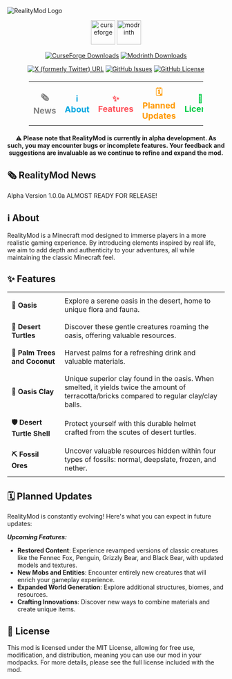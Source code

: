 ![RealityMod Logo](https://raw.githubusercontent.com/Foxirion/RealityMod_Forge_1.20.1/bab2d0a871e848530fff9b986f9fcefbaef6d3cb/src/main/resources/realitymod_logo.png)

<p align="center">
  <a href="https://www.curseforge.com/minecraft/mc-mods/realitymod"><img alt="curseforge" height="56" src="https://cdn.jsdelivr.net/npm/@intergrav/devins-badges@3/assets/cozy/available/curseforge_vector.svg"></a>
  <a href="https://modrinth.com/mod/realitymod"><img alt="modrinth" height="56" src="https://cdn.jsdelivr.net/npm/@intergrav/devins-badges@3/assets/cozy/available/modrinth_vector.svg"></a>
</p>

<p align="center">
  <a href="https://www.curseforge.com/minecraft/mc-mods/realitymod"><img alt="CurseForge Downloads" src="https://img.shields.io/curseforge/dt/1057420?style=for-the-badge&logo=curseforge&color=1B3193"></a>
  <a href="https://modrinth.com/mod/realitymod"><img alt="Modrinth Downloads" src="https://img.shields.io/modrinth/dt/I6sYca4V?style=for-the-badge&logo=modrinth&color=1B3193"></a>
</p>

<p align="center">
  <a href="https://x.com/s_forge31658"><img alt="X (formerly Twitter) URL" src="https://img.shields.io/twitter/url?url=https%3A%2F%2Fx.com%2Fs_forge31658&style=for-the-badge&logo=x&logoColor=000000&label=Follow%20Me&color=555555"></a>
  <a href="https://github.com/Foxirion/RealityMod_Forge_1.20.1/issues"><img alt="GitHub Issues" src="https://img.shields.io/github/issues/Foxirion/RealityMod_Forge_1.20.1?style=for-the-badge&color=1B3193"></a>
  <a href="https://github.com/Foxirion/RealityMod_Forge_1.20.1/blob/master/LICENSE"><img alt="GitHub License" src="https://img.shields.io/github/license/Foxirion/RealityMod_Forge_1.20.1?style=for-the-badge&color=1B3193"></a>
</p>


<table align="center" style="border-collapse: collapse; margin: 20px auto; width: 80%;">
  <tr>
    <td align="center" style="border: none; padding: 10px;">
      <a href="#%EF%B8%8F-realitymod-news" style="text-decoration: none; color: #808080; font-size: 1.2em; font-weight: bold; transition: color 0.3s ease;">
        🗞️ News
      </a>
    </td>
    <td align="center" style="border: none; padding: 10px;">
      <a href="#%E2%84%B9%EF%B8%8F-about" style="text-decoration: none; color: #00A7E1; font-size: 1.2em; font-weight: bold; transition: color 0.3s ease;">
        ℹ️ About 
      </a>
    </td>
    <td align="center" style="border: none; padding: 10px;">
      <a href="#-features" style="text-decoration: none; color: #FF4F58; font-size: 1.2em; font-weight: bold; transition: color 0.3s ease;">
        ✨ Features
      </a>
    </td>
    <td align="center" style="border: none; padding: 10px;">
      <a href="##%EF%B8%8F-planned-updates" style="text-decoration: none; color: #FF9900; font-size: 1.2em; font-weight: bold; transition: color 0.3s ease;">
        🗓️ Planned Updates
      </a>
    </td>
    <td align="center" style="border: none; padding: 10px;">
      <a href="#-license" style="text-decoration: none; color: #00CC44; font-size: 1.2em; font-weight: bold; transition: color 0.3s ease;">
        📜 License
      </a>
    </td>
  </tr>
</table>

<p align="center">
    <strong>
        ⚠️ Please note that RealityMod is currently in alpha development. As such, you may encounter bugs or incomplete features. 
      Your feedback and suggestions are invaluable as we continue to refine and expand the mod.
    </strong>
</p>

## 🗞️ RealityMod News

Alpha Version 1.0.0a ALMOST READY FOR RELEASE!

## ℹ️ About

RealityMod is a Minecraft mod designed to immerse players in a more realistic gaming experience. By introducing elements inspired by real life, we aim to add depth and authenticity to your adventures, all while maintaining the classic Minecraft feel.

## ✨ Features

<table align="center" style="border-collapse: collapse;">
<tbody>
<tr>
<td style="padding: 10px; text-align: left; border: none;"><strong>🌴 Oasis</strong></td>
<td style="padding: 10px; text-align: left; border: none;">Explore a serene oasis in the desert, home to unique flora and fauna.</td>
</tr>
<tr>
<td style="padding: 10px; text-align: left; border: none;"><strong>🐢 Desert Turtles</strong></td>
<td style="padding: 10px; text-align: left; border: none;">Discover these gentle creatures roaming the oasis, offering valuable resources.</td>
</tr>
<tr>
<td style="padding: 10px; text-align: left; border: none;"><strong>🥥 Palm Trees and Coconut</strong></td>
<td style="padding: 10px; text-align: left; border: none;">Harvest palms for a refreshing drink and valuable materials.</td>
</tr>
<tr>
<td style="padding: 10px; text-align: left; border: none;"><strong>🧱 Oasis Clay</strong></td>
<td style="padding: 10px; text-align: left; border: none;">Unique superior clay found in the oasis. When smelted, it yields twice the amount of terracotta/bricks compared to regular clay/clay balls.</td>
</tr>
<tr>
<td style="padding: 10px; text-align: left; border: none;"><strong>🛡️ Desert Turtle Shell</strong></td>
<td style="padding: 10px; text-align: left; border: none;">Protect yourself with this durable helmet crafted from the scutes of desert turtles.</td>
</tr>
<tr>
<td style="padding: 10px; text-align: left; border: none;"><strong>⛏️ Fossil Ores</strong></td>
<td style="padding: 10px; text-align: left; border: none;">Uncover valuable resources hidden within four types of fossils: normal, deepslate, frozen, and nether.</td>
</tr>
</tbody>
</table>

## 🗓️ Planned Updates

RealityMod is constantly evolving! Here's what you can expect in future updates:

  **_Upcoming Features:_**
  - **Restored Content**: Experience revamped versions of classic creatures like the Fennec Fox, Penguin, Grizzly Bear, and Black Bear, with updated models and textures.
  - **New Mobs and Entities**: Encounter entirely new creatures that will enrich your gameplay experience.
  - **Expanded World Generation**: Explore additional structures, biomes, and resources.
  - **Crafting Innovations**: Discover new ways to combine materials and create unique items.

## 📜 License

This mod is licensed under the MIT License, allowing for free use, modification, and distribution, meaning you can use
our mod in your modpacks. For more details, please see the full license included with the mod.
